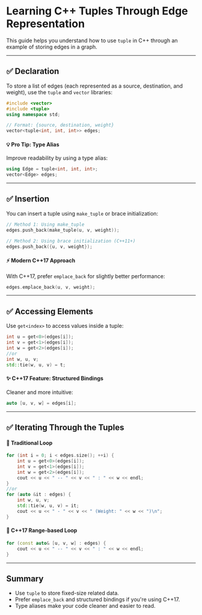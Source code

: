 
# Learning C++ Tuples Through Edge Representation

This guide helps you understand how to use `tuple` in C++ through an example of storing edges in a graph.

---

## ✅ Declaration

To store a list of edges (each represented as a source, destination, and weight), use the `tuple` and `vector` libraries:

```cpp
#include <vector>
#include <tuple>
using namespace std;

// Format: {source, destination, weight}
vector<tuple<int, int, int>> edges;
```

#### 💡 Pro Tip: Type Alias

Improve readability by using a type alias:

```cpp
using Edge = tuple<int, int, int>;
vector<Edge> edges;
```

---

## ✅ Insertion

You can insert a tuple using `make_tuple` or brace initialization:

```cpp
// Method 1: Using make_tuple
edges.push_back(make_tuple(u, v, weight));

// Method 2: Using brace initialization (C++11+)
edges.push_back({u, v, weight});
```

#### ⚡ Modern C++17 Approach

With C++17, prefer `emplace_back` for slightly better performance:

```cpp
edges.emplace_back(u, v, weight);
```

---

## ✅ Accessing Elements

Use `get<index>` to access values inside a tuple:

```cpp
int u = get<0>(edges[i]);
int v = get<1>(edges[i]);
int w = get<2>(edges[i]);
//or
int w, u, v;
std::tie(w, u, v) = t;
```

#### ✨ C++17 Feature: Structured Bindings

Cleaner and more intuitive:

```cpp
auto [u, v, w] = edges[i];
```

---

## ✅ Iterating Through the Tuples

#### 🔁 Traditional Loop

```cpp
for (int i = 0; i < edges.size(); ++i) {
    int u = get<0>(edges[i]);
    int v = get<1>(edges[i]);
    int w = get<2>(edges[i]);
    cout << u << " -- " << v << " : " << w << endl;
}
//or
for (auto &it : edges) {
    int w, u, v;
    std::tie(w, u, v) = it;
    cout << u << " - " << v << " (Weight: " << w << ")\n";
}
```

#### 🔁 C++17 Range-based Loop

```cpp
for (const auto& [u, v, w] : edges) {
    cout << u << " -- " << v << " : " << w << endl;
}
```

---

## Summary

- Use `tuple` to store fixed-size related data.
- Prefer `emplace_back` and structured bindings if you're using C++17.
- Type aliases make your code cleaner and easier to read.
